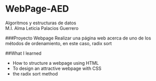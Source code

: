 # WebPage-AED
Algoritmos y estructuras de datos <br/>
M.I. Alma Leticia Palacios Guerrero <br/>

###Proyecto Webpage
Realizar una página web acerca de uno de los métodos de ordenamiento, en este caso, radix sort <br/>

##What I learned
* How to structure a webpage using HTML 
* To design an attractive webpage with CSS
* the radix sort method 
